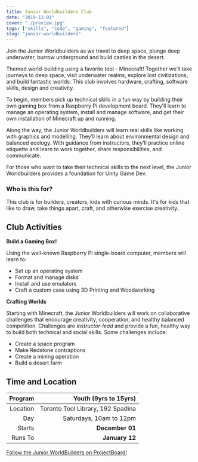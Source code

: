 ```yaml
---
title: Junior Worldbuilders Club
date: "2019-12-01"
cover: "./preview.jpg"
tags: ["skills", "code", "gaming", "featured"]
slug: "junior-worldbuilders"
---
```


Join the Junior Worldbuilders as we travel to deep space, plunge deep underwater, burrow underground and build castles in the desert.

Themed world-building using a favorite tool - Minecraft! Together we’ll take journeys to deep space, visit underwater realms, explore lost civilizations, and build fantastic worlds. This club involves hardware, crafting, software skills, design and creativity.

To begin, members pick up technical skills in a fun way by building their own gaming box from a Raspberry Pi development board. They'll learn to manage an operating system, install and manage software, and get their own installation of Minecraft up and running.

Along the way, the Junior Worldbuilders will learn real skills like working with graphics and modelling. They’ll learn about environmental design and balanced ecology. With guidance from instructors, they’ll practice online etiquette and learn to work together, share responsibilities, and communicate.

For those who want to take their technical skills to the next level, the Junior Worldbuilders provides a foundation for Unity Game Dev.

### Who is this for?

This club is for builders, creators, kids with curious minds. It's for kids that like to draw, take things apart, craft, and otherwise exercise creativity.

## Club Activities

**Build a Gaming Box!**

Using the well-known Raspberry Pi single-board computer, members will learn to:

- Set up an operating system
- Format and manage disks
- Install and use emulators
- Craft a custom case using 3D Printing and Woodworking

**Crafting Worlds**

Starting with Minecraft, the Junior Worldbuilders will work on collaborative challenges that encourage creativity, cooperation, and healthy balanced competition. Challenges are _instructor-lead_ and provide a fun, healthy way to build both technical and social skills. Some challenges include:

- Create a space program
- Make Redstone contraptions
- Create a mining operation
- Build a desert farm

## Time and Location

|  Program |             Youth (9yrs to 15yrs) |
| -------: | --------------------------------: |
| Location | Toronto Tool Library, 192 Spadina |
|      Day |           Saturdays, 10am to 12pm |
|   Starts |                   **December 01** |
|  Runs To |                    **January 12** |

[Follow the Junior WorldBuilders on ProjectBoard!](https://projectboard.engineering.com/project/junior-worldbuilders-club)

